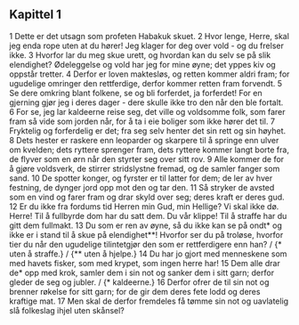 ## Kapittel 1

1 Dette er det utsagn som profeten Habakuk skuet.
2 Hvor lenge, Herre, skal jeg enda rope uten at du hører! Jeg klager for deg over vold - og du frelser ikke.
3 Hvorfor lar du meg skue urett, og hvordan kan du selv se på slik elendighet? Ødeleggelse og vold har jeg for mine øyne; det yppes kiv og oppstår tretter.
4 Derfor er loven maktesløs, og retten kommer aldri fram; for ugudelige omringer den rettferdige, derfor kommer retten fram forvendt.
5 Se dere omkring blant folkene, se og bli forferdet, ja forferdet! For en gjerning gjør jeg i deres dager - dere skulle ikke tro den når den ble fortalt.
6 For se, jeg lar kaldeerne reise seg, det ville og voldsomme folk, som farer fram så vide som jorden når, for å ta i eie boliger som ikke hører det til.
7 Fryktelig og forferdelig er det; fra seg selv henter det sin rett og sin høyhet.
8 Dets hester er raskere enn leoparder og skarpere til å springe enn ulver om kvelden; dets ryttere sprenger fram, dets ryttere kommer langt borte fra, de flyver som en ørn når den styrter seg over sitt rov.
9 Alle kommer de for å gjøre voldsverk, de stirrer stridslystne fremad, og de samler fanger som sand.
10 De spotter konger, og fyrster er til latter for dem; de ler av hver festning, de dynger jord opp mot den og tar den.
11 Så stryker de avsted som en vind og farer fram og drar skyld over seg; deres kraft er deres gud.
12 Er du ikke fra fordums tid Herren min Gud, min Hellige? Vi skal ikke dø. Herre! Til å fullbyrde dom har du satt dem. Du vår klippe! Til å straffe har du gitt dem fullmakt.
13 Du som er ren av øyne, så du ikke kan se på ondt* og ikke er i stand til å skue på elendighet**! Hvorfor ser du på troløse, hvorfor tier du når den ugudelige tilintetgjør den som er rettferdigere enn han? / {* uten å straffe.} / {** uten å hjelpe.}
14 Du har jo gjort med menneskene som med havets fisker, som med krypet, som ingen herre har!
15 Dem alle drar de* opp med krok, samler dem i sin not og sanker dem i sitt garn; derfor gleder de seg og jubler. / {* kaldeerne.}
16 Derfor ofrer de til sin not og brenner røkelse for sitt garn; for de gir dem deres fete lodd og deres kraftige mat.
17 Men skal de derfor fremdeles få tømme sin not og uavlatelig slå folkeslag ihjel uten skånsel?
